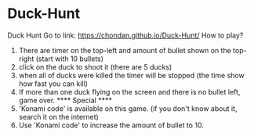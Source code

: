 # Duck-Hunt
Duck Hunt
Go to link: https://chondan.github.io/Duck-Hunt/
How to play?
1. There are timer on the top-left and amount of bullet shown on the top-right (start with 10 bullets)
2. click on the duck to shoot it (there are 5 ducks)
3. when all of ducks were killed the timer will be stopped (the time show how fast you can kill)
4. If more than one duck flying on the screen and there is no bullet left, game over.
**** Special ****
1. 'Konami code' is available on this game. (if you don't know about it, search it on the internet)
2. Use 'Konami code' to increase the amount of bullet to 10.
